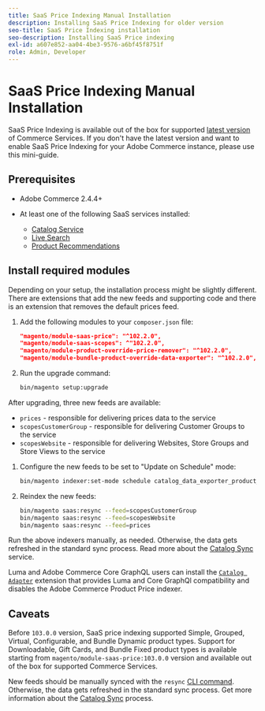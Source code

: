 ```yaml
---
title: SaaS Price Indexing Manual Installation
description: Installing SaaS Price Indexing for older version
seo-title: SaaS Price Indexing installation
seo-description: Installing SaaS Price indexing
exl-id: a607e852-aa04-4be3-9576-a6bf45f8751f
role: Admin, Developer
---
```

# SaaS Price Indexing Manual Installation

SaaS Price Indexing is available out of the box for supported [latest version](index.md#Requirements) of Commerce Services.
If you don't have the latest version and want to enable SaaS Price Indexing for your Adobe Commerce instance, please use this mini-guide.

## Prerequisites

* Adobe Commerce 2.4.4+
* At least one of the following SaaS services installed:

    * [Catalog Service](../catalog-service/overview.md)
    * [Live Search](../live-search/guide-overview.md)
    * [Product Recommendations](../product-recommendations/guide-overview.md)

## Install required modules

Depending on your setup, the installation process might be slightly different.
There are extensions that add the new feeds and supporting code and there is an extension that removes the default prices feed.

1. Add the following modules to your `composer.json` file:

    ```json
    "magento/module-saas-price": "^102.2.0",
    "magento/module-saas-scopes": ^"102.2.0",
    "magento/module-product-override-price-remover": "^102.2.0",
    "magento/module-bundle-product-override-data-exporter": "^102.2.0",
    ```

1. Run the upgrade command:

    ```bash
    bin/magento setup:upgrade
    ```

After upgrading, three new feeds are available:

* `prices` - responsible for delivering prices data to the service
* `scopesCustomerGroup` - responsible for delivering Customer Groups to the service 
* `scopesWebsite` - responsible for delivering Websites, Store Groups and Store Views to the service


1. Configure the new feeds to be set to "Update on Schedule" mode:

    ```bash
    bin/magento indexer:set-mode schedule catalog_data_exporter_product_prices scopes_customergroup_data_exporter scopes_website_data_exporter
    ```

1. Reindex the new feeds:

    ```bash
    bin/magento saas:resync --feed=scopesCustomerGroup
    bin/magento saas:resync --feed=scopesWebsite
    bin/magento saas:resync --feed=prices
    ```

Run the above indexers manually, as needed. Otherwise, the data gets refreshed in the standard sync process. Read more about the [Catalog Sync](../landing/catalog-sync.md) service.


Luma and Adobe Commerce Core GraphQL users can install the [`Catalog Adapter`](catalog-adapter.md) extension that provides Luma and Core GraphQl compatibility and disables the Adobe Commerce Product Price indexer.

## Caveats

Before `103.0.0` version, SaaS price indexing supported Simple, Grouped, Virtual, Configurable, and Bundle Dynamic product types.
Support for Downloadable, Gift Cards, and Bundle Fixed product types is available starting from `magento/module-saas-price:103.0.0` version and available out of the box for supported Commerce Services.

New feeds should be manually synced with the `resync` [CLI command](../landing/catalog-sync.md#resynccmdline). Otherwise, the data gets refreshed in the standard sync process. Get more information about the [Catalog Sync](../landing/catalog-sync.md) process.